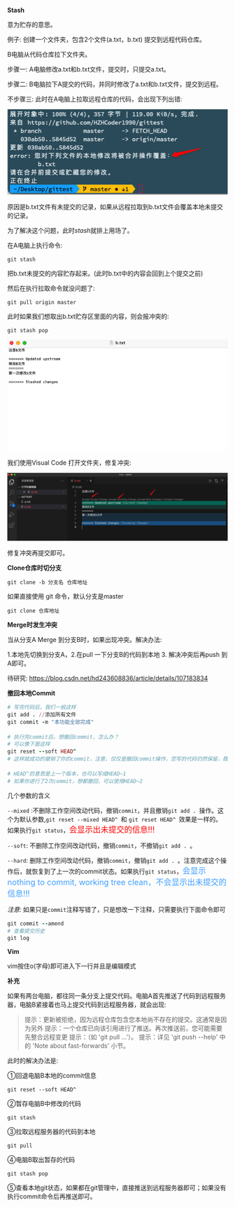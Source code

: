 **Stash**

意为贮存的意思。

例子: 创建一个文件夹，包含2个文件(a.txt，b.txt) 提交到远程代码仓库。

B电脑从代码仓库拉下文件夹。

步骤一: A电脑修改a.txt和b.txt文件，提交时，只提交a.txt。

步骤二: B电脑拉下A提交的代码，并同时修改了a.txt和b.txt文件，提交到远程。

不步骤三: 此时在A电脑上拉取远程仓库的代码，会出现下列出错:

![](./images/1.png)

原因是b.txt文件有未提交的记录，如果从远程拉取到b.txt文件会覆盖本地未提交的记录。

为了解决这个问题，此时*stash*就排上用场了。

在A电脑上执行命令: 

```shell
git stash
```

把b.txt未提交的内容贮存起来。(此时b.txt中的内容会回到上个提交之前)

然后在执行拉取命令就没问题了:

```shell
git pull origin master
```

此时如果我们想取出b.txt贮存区里面的内容，则会报冲突的:

```shell
git stash pop
```

![](./images/2.png)

我们使用Visual Code 打开文件夹，修复冲突:

![](./images/3.png)

修复冲突再提交即可。



**Clone仓库时切分支**

```shell
git clone -b 分支名 仓库地址
```

如果直接使用 git 命令，默认分支是master

```shell
git clone 仓库地址
```

**Merge时发生冲突**

当从分支A Merge 到分支B时，如果出现冲突。解决办法:

1.本地先切换到分支A，2.在pull 一下分支B的代码到本地 3. 解决冲突后再push 到A即可。

待研究: https://blog.csdn.net/hd243608836/article/details/107183834

**撤回本地Commit**

```ruby
# 写完代码后，我们一般这样
git add . //添加所有文件
git commit -m "本功能全部完成"

# 执行完commit后，想撤回commit，怎么办？
# 可以像下面这样
git reset --soft HEAD^
# 这样就成功的撤销了你的commit，注意，仅仅是撤回commit操作，您写的代码仍然保留，既 git status 工作区仍然是clean的!!

# HEAD^的意思是上一个版本，也可以写成HEAD~1
# 如果你进行了2次commit，想都撤回，可以使用HEAD~2
```

几个参数的含义

`--mixed` :不删除工作空间改动代码，撤销`commit`，并且撤销`git add . `操作。这个为默认参数,`git reset --mixed HEAD^ `和 `git reset HEAD^ `效果是一样的。如果执行`git status`，<font color=#F00 size=4>会显示出未提交的信息!!!</font>

`--soft`: 不删除工作空间改动代码，撤销`commit`，不撤销`git add . `。

`--hard`: 删除工作空间改动代码，撤销`commit`，撤销`git add . `。注意完成这个操作后，就恢复到了上一次的commit状态。如果执行`git status`，<font color=#409FFF size=4>会显示 nothing to commit, working tree clean，不会显示出未提交的信息!!!</font>

*注意*: 如果只是`commit`注释写错了，只是想改一下注释，只需要执行下面命令即可

```ruby
git commit --amend
# 查看提交历史
git log
```

**Vim**

vim按住o(字母)即可进入下一行并且是编辑模式

**补充**

如果有两台电脑，都往同一条分支上提交代码。电脑A首先推送了代码到远程服务器，电脑B紧接着也马上提交代码到远程服务器，就会出现:

> 提示：更新被拒绝，因为远程仓库包含您本地尚不存在的提交。这通常是因为另外
> 提示：一个仓库已向该引用进行了推送。再次推送前，您可能需要先整合远程变更
> 提示：（如 'git pull ...'）。
> 提示：详见 'git push --help' 中的 'Note about fast-forwards' 小节。

此时的解决办法是:

 ①回退电脑B本地的commit信息

```shell
git reset --soft HEAD^
```

②暂存电脑B中修改的代码

```shell
git stash
```

③拉取远程服务器的代码到本地

```shell
git pull
```

④电脑B取出暂存的代码

```shell
git stash pop
```

⑤查看本地git状态，如果都在git管理中，直接推送到远程服务器即可；如果没有执行commit命令后再推送即可。

